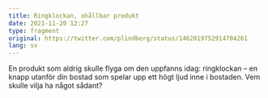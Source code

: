 ```yaml
---
title: Ringklockan, ohållbar produkt
date: 2021-11-20 12:27
type: fragment
original: https://twitter.com/plindberg/status/1462019752914784261
lang: sv
---
```

En produkt som aldrig skulle flyga om den uppfanns idag: ringklockan – en knapp utanför din bostad som spelar upp ett högt ljud inne i bostaden. Vem skulle vilja ha något sådant?
